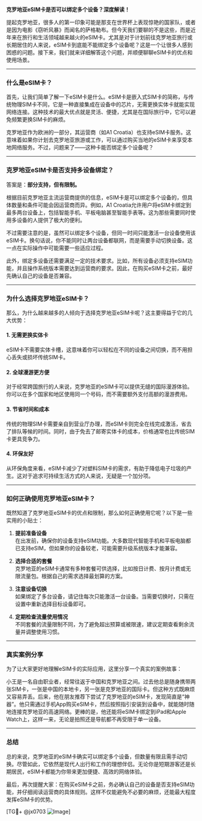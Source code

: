 **克罗地亚eSIM卡是否可以绑定多个设备？深度解读！**

提起克罗地亚，很多人的第一印象可能是那支在世界杯上表现惊艳的国家队，或者是因为电影《窃听风暴》而闻名的萨格勒布。但今天我们要聊的不是这些，而是近年来在旅行和生活领域越来越火的eSIM卡。尤其是对于计划前往克罗地亚旅行或长期居住的人来说，eSIM卡到底能不能绑定多个设备呢？这是一个让很多人感到困惑的问题。接下来，我们就来详细解答这个问题，并顺便聊聊eSIM卡的优点和使用场景。

---

### **什么是eSIM卡？**

首先，让我们简单了解一下eSIM卡是什么。eSIM卡是嵌入式SIM卡的简称，与传统物理SIM卡不同，它是一种直接集成在设备中的芯片，无需更换实体卡就能实现网络连接。这种技术的最大优点就是灵活、便捷，尤其是在国际旅行中，它可以避免频繁更换SIM卡的麻烦。

克罗地亚作为欧洲的一部分，其运营商（如A1 Croatia）也支持eSIM卡服务。这意味着如果你计划去克罗地亚旅游或工作，可以通过购买当地的eSIM卡来享受本地网络服务。不过，问题来了——这种卡能否绑定多个设备呢？

---

### **克罗地亚eSIM卡是否支持多设备绑定？**

答案是：**部分支持，但有限制。**

根据目前克罗地亚主流运营商提供的信息，eSIM卡是可以绑定多个设备的，但具体数量和条件可能会因运营商而异。例如，A1 Croatia允许用户将eSIM卡绑定到最多两台设备上，包括智能手机、平板电脑甚至智能手表等。这为那些需要同时使用多设备的人提供了极大的便利。

不过需要注意的是，虽然可以绑定多个设备，但同一时间只能激活一台设备使用该eSIM卡。换句话说，你不能同时让两台设备都联网，而是需要手动切换设备。这一点在实际操作中可能需要一些适应过程。

此外，绑定多设备还需要满足一定的技术要求。比如，所有设备必须支持eSIM功能，并且操作系统版本需要达到运营商的要求。因此，在购买eSIM卡之前，最好先确认自己的设备是否兼容。

---

### **为什么选择克罗地亚eSIM卡？**

那么，为什么越来越多的人倾向于选择克罗地亚eSIM卡呢？这主要得益于它的几大优势：

#### 1. **无需更换实体卡**
   eSIM卡不需要实体卡槽，这意味着你可以轻松在不同的设备之间切换，而不用担心丢失或损坏传统SIM卡。

#### 2. **全球漫游更方便**
   对于经常跨国旅行的人来说，克罗地亚的eSIM卡可以提供无缝的国际漫游体验。你可以在多个国家和地区使用同一个号码，而不需要额外支付高额的漫游费用。

#### 3. **节省时间和成本**
   传统的物理SIM卡需要亲自到营业厅办理，而eSIM卡则完全在线完成激活，省去了排队等候的时间。同时，由于免去了邮寄实体卡的成本，价格通常也比传统SIM卡更具竞争力。

#### 4. **环保友好**
   从环保角度来看，eSIM卡减少了对塑料SIM卡的需求，有助于降低电子垃圾的产生。这对于追求可持续生活方式的人来说，无疑是一个加分项。

---

### **如何正确使用克罗地亚eSIM卡？**

既然知道了克罗地亚eSIM卡的优点和限制，那么如何正确使用它呢？以下是一些实用的小贴士：

1. **提前准备设备**  
   在出发前，确保你的设备支持eSIM功能。大多数现代智能手机和平板电脑都已支持eSIM，但如果你的设备较老，可能需要升级系统版本才能兼容。

2. **选择合适的套餐**  
   克罗地亚的eSIM卡通常有多种套餐可供选择，比如按日计费、按月计费或无限流量包。根据自己的需求选择最划算的方案。

3. **注意设备切换**  
   如果绑定了多台设备，请记住每次只能激活一台设备。当需要切换时，只需在设置中重新选择目标设备即可。

4. **定期检查流量使用情况**  
   不同套餐的流量限制不同，为了避免超出预算或被限速，建议定期查看剩余流量并调整使用习惯。

---

### **真实案例分享**

为了让大家更好地理解eSIM卡的实际应用，这里分享一个真实的案例故事：

小王是一名自由职业者，经常往返于中国和克罗地亚之间。过去他总是随身携带两张SIM卡，一张是中国的本地卡，另一张是克罗地亚的国际卡。但这种方式既麻烦又容易弄丢。后来，他在朋友推荐下尝试了克罗地亚的eSIM卡，发现简直是“神器”。他只需通过手机App购买eSIM卡，然后按照指引安装到设备中，就能随时随地连接克罗地亚的高速网络。更棒的是，他还能将eSIM卡绑定到iPad和Apple Watch上，这样一来，无论是拍照还是导航都不再受限于单一设备。

---

### **总结**

总的来说，克罗地亚的eSIM卡确实可以绑定多个设备，但数量有限且需手动切换。尽管如此，它依然是现代人出行和工作的理想伴侣。无论你是短期游客还是长期居民，eSIM卡都能为你带来更加便捷、高效的网络体验。

最后，再次提醒大家：在购买eSIM卡之前，务必确认自己的设备是否支持eSIM功能，并仔细阅读运营商的具体规则。这样不仅能避免不必要的麻烦，还能最大程度发挥eSIM卡的优势。

[TG💪+ @jx0703 ![Image](https://github.com/user-attachments/assets/dbca1d08-cadb-493c-b0ec-ad6f7a83f270)]